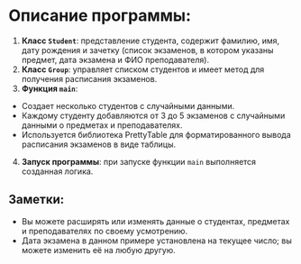 # Описание программы:
1. **Класс `Student`**: представление студента, содержит фамилию, имя, дату рождения и зачетку (список экзаменов, в котором указаны предмет, дата экзамена и ФИО преподавателя).
2. **Класс `Group`**: управляет списком студентов и имеет метод для получения расписания экзаменов.
3. **Функция `main`**:
- Создает несколько студентов с случайными данными.
- Каждому студенту добавляются от 3 до 5 экзаменов с случайными данными о предметах и преподавателях.
- Используется библиотека PrettyTable для форматированного вывода расписания экзаменов в виде таблицы.
4. **Запуск программы**: при запуске функции `main` выполняется созданная логика.

## Заметки:
- Вы можете расширять или изменять данные о студентах, предметах и преподавателях по своему усмотрению.
- Дата экзамена в данном примере установлена на текущее число; вы можете изменить её на любую другую.
